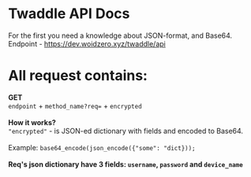 # Twaddle API Docs
For the first you need a knowledge about JSON-format, and Base64.<br>
Endpoint - https://dev.woidzero.xyz/twaddle/api
<br>
# All request contains:
**GET**<br>
`endpoint` + `method_name?req=` + `encrypted`<br><br>
**How it works?**<br>
`"encrypted"` - is JSON-ed dictionary with fields and encoded to Base64.
<br>
<br>
Example: `base64_encode(json_encode({"some": "dict}));`
<br><br>
**Req's json dictionary have 3 fields: `username`, `password` and `device_name`**
